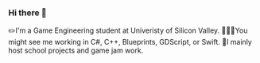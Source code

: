 ### Hi there 👋

✏️I'm a Game Engineering student at Univeristy of Silicon Valley. 
🧑🏻‍💻You might see me working in C#, C++, Blueprints, GDScript, or Swift. 
👾I mainly host school projects and game jam work. 

<!--
**marshallsandovalclark/marshallsandovalclark** is a ✨ _special_ ✨ repository because its `README.md` (this file) appears on your GitHub profile.

Here are some ideas to get you started:

- 🔭 I’m currently working on ...
- 🌱 I’m currently learning ...
- 👯 I’m looking to collaborate on ...
- 🤔 I’m looking for help with ...
- 💬 Ask me about ...
- 📫 How to reach me: ...
- 😄 Pronouns: ...
- ⚡ Fun fact: ...
-->
